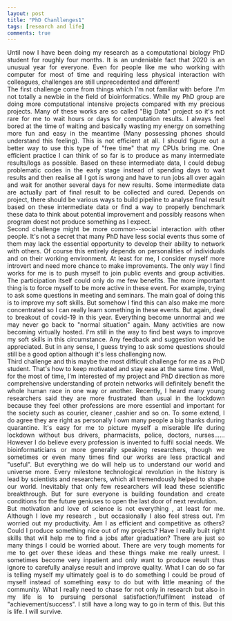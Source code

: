 ```yaml
---
layout: post
title: "PhD Chanllenges1"
tags: [research and life]
comments: true
---
```


<div style="text-align: justify">
Until now I have been doing my research as a computational biology  PhD student for roughly four months. It is an undeniable fact that 2020 is an unusual year for everyone.
Even for people like me who working with computer for most of time and requiring less physical interaction with colleagues, challenges are still unprecedented and different!
</div>

<div style="text-align: justify">
The first challenge come from things which I'm not familiar with before .I'm not totally a newbie in the field of bioinformatics. While my PhD group are doing more computational intensive projects compared with my precious projects. Many of these works  are so called "Big Data" project so it's not rare  for me to wait hours or days for computation results. I always feel bored at the time of waiting and basically wasting my energy on something more fun and easy in the meantime (Many possessing phones should understand this feeling). This is not efficient at all. I should figure out a better way to use this type of  "free time" that my CPUs bring me. One efficient practice I can think of so far is to produce as many intermediate results/logs as possible. Based on these intermediate data, I could debug problematic codes in the early stage instead of spending days to wait results and then realise all I got is wrong and have to run jobs all over again and wait for another several  days for new results. Some intermediate data are actually part of final result to be collected and cured. Depends on project, there should be various ways to  build pipeline to analyse final result based on these intermediate data or find a way to properly benchmark these data to think about potential improvement and possibly reasons when program doest not produce something as I expect.
</div>


<div style="text-align: justify">
Second challenge might be more common--social interaction with other people. It's not a secret that many PhD have less social events thus some of them may lack the essential opportunity to develop their ability to network with others. Of course this entirely depends on personalities of individuals and on their working environment.  At least for me, I consider myself more introvert and need more chance to make improvements. The only way I find works for me is to  push myself to join public events and group activities. The participation itself could only do me few benefits. The more important thing is to force myself to be more active in these event. For example, trying  to ask some questions in meeting and seminars. The main goal of doing this is to improve my soft skills. But somehow I find this can also make me more concentrated  so I can really learn something in these events. But again, deal to breakout of covid-19 in this year. Everything become unnormal and we may never go back to "normal situation" again. Many activities are now becoming virtually hosted.  I'm still in the way to find best ways to improve my soft skills in this circumstance. Any feedback and suggestion would be appreciated. But in any sense, I guess trying to ask some questions should still be a good option although it's less challenging now.
</div>


<div style="text-align: justify">
Third challenge and this maybe the most difficult challenge for me as a PhD student. That's how to keep motivated and stay ease at the same time. Well, for the most of time, I'm interested of my project and PhD direction as  more comprehensive understanding of protein networks will definitely benefit the whole human race in one way or another. Recently, I heard many young researchers  said they are more frustrated than usual in the lockdown because they feel other professions are more essential and important for the society such as courier, cleaner ,cashier and so on. To some extend, I do agree they are right as personally I own many people a big thanks during quarantine. It's easy for me to picture myself a miserable life during lockdown without  bus drivers, pharmacists, police, doctors, nurses......
However I do believe every profession is invented to fulfil social needs. We bioinformaticians or more generally speaking researchers, though we sometimes or even many times find our works are less practical and "useful". But everything we do will help us to understand our world and universe more. Every milestone technological revolution in the history is lead by scientists and researchers, which all tremendously helped to shape our world.  Inevitably that only few researchers will lead these scientific breakthrough. But for sure  everyone is building foundation  and create conditions for the future geniuses to open the last door of next revolution.
</div>


<div style="text-align: justify">
But motivation and love of science is not everything , at least for me. Although I love my research , but occasionally I also feel stress out. I'm worried out my productivity. Am I as efficient and competitive as others? Could I produce something nice out of my projects? Have I really built right skills that will help me to find a jobs after graduation? There are just so many things I could be  worried about. There are very tough moments for me to get over these ideas and these things make me really unrest. I sometimes become very inpatient and only want to produce result thus ignore to carefully analyse result and improve quality. What I can do so far is telling myself my ultimately goal is  to do something I could be proud of myself instead of something easy to do but with little meaning of the community.  What I really need to chase for not only in research  but also in  my life is to pursuing personal satisfaction/fulfilment instead of "achievement/success". I still have a long way to go in term of this. But this is life. I will survive.
</div>
